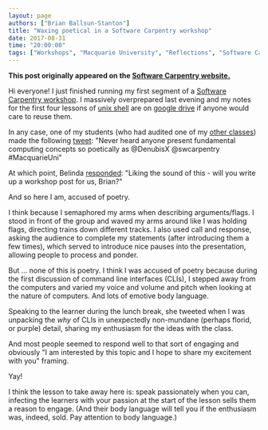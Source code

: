 ```yaml
---
layout: page
authors: ["Brian Ballsun-Stanton"]
title: "Waxing poetical in a Software Carpentry workshop"
date: 2017-08-31
time: "20:00:00"
tags: ["Workshops", "Macquarie University", "Reflections", "Software Carpentry"]
---
```


<p><b>This post originally appeared on the <a href="https://software-carpentry.org/">Software Carpentry website.</a></b></p>

Hi everyone! I just finished running my first segment of a [Software Carpentry workshop](https://denubis.github.io/2017-08-31-MacquarieUniversity/). I massively overprepared last evening and my notes for the first four lessons of [unix shell](http://swcarpentry.github.io/shell-novice/) are on [google drive](https://docs.google.com/document/d/1GpKZISA4GP2mxWgkuQbcvXElDKzMO80XqxHbR6RBbGc/edit) if anyone would care to reuse them.

In any case, one of my students (who had audited one of my [other classes](https://www.youtube.com/watch?v=r9jpe9_2z3c)) made the following [tweet](https://twitter.com/pennyjw/status/903048238030139393): "Never heard anyone present fundamental computing concepts so poetically as @DenubisX @swcarpentry #MacquarieUni"

At which point, Belinda [responded](https://twitter.com/cloudaus/status/903070616097439744): "Liking the sound of this - will you write up a workshop post for us, Brian?"

And so here I am, accused of poetry.

I think because I semaphored my arms when describing arguments/flags. I stood in front of the group and waved my arms around like I was holding flags, directing trains down different tracks. I also used call and response, asking the audience to complete my statements (after introducing them a few times), which served to introduce nice pauses into the presentation, allowing people to process and ponder. 

But ... none of this is poetry. I think I was accused of poetry because during the first discussion of command line interfaces (CLIs), I stepped away from the computers and varied my voice and volume and pitch when looking at the nature of computers. And lots of emotive body language. 

Speaking to the learner during the lunch break, she tweeted when I was unpacking the *why* of CLIs in unexpectedly non-mundane (perhaps florid, or purple) detail, sharing my enthusiasm for the ideas with the class. 

And most people seemed to respond well to that sort of engaging and obviously "I am interested by this topic and I hope to share my excitement with you" framing. 

Yay!

I think the lesson to take away here is: speak passionately when you can, infecting the learners with your passion at the start of the lesson sells them a reason to engage. (And their body language will tell you if the enthusiasm was, indeed, sold. Pay attention to body language.)
